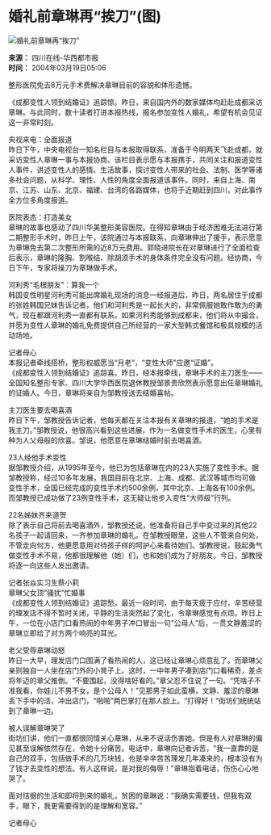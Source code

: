 # 婚礼前章琳再“挨刀”(图)

![婚礼前章琳再“挨刀”](http://image2.sina.com.cn/dy/c/2004-03-19/1079644314_gFaG5Q.jpg)

**来源：** 四川在线-华西都市报  
**时间：** 2004年03月19日05:06  

整形医院免去8万元手术费解决章琳目前的容貌和体形遗憾。

《成都变性人领到结婚证》追踪惊。昨日，来自国内外的数家媒体均赶赴成都采访章琳。与此同时，数十读者打进本报热线，报名参加变性人婚礼，希望有机会见证这一非常时刻。

央视来电：全面报道  
昨日下午，中央电视台一知名栏目与本报取得联系，准备于今明两天飞赴成都，就采访变性人章琳一事与本报协商。该栏目表示愿与本报携手，共同关注和报道变性人事件，讲述变性人的感情、生活故事，探讨变性人带来的社会、法制、医学等诸多社会问题，从科学、理性、人性的角度全面报道该事件。同时，来自上海、南京、江苏、山东、北京、福建、台湾的各路媒体，也将于近期赶到四川，对此事作全方位多角度报道。

医院表态：打造美女  
章琳的故事也感动了四川华美整形美容医院。在得知章琳由于经济困难无法进行第二期整形手术时，昨日上午，该院通过与本报联系，向章琳伸出了援手，表示愿意为章琳免去第二次整形所需的近8万元费用。郭晓进院长在对章琳进行了全面检查后表示，章琳的隆胸、割喉结、除胡须手术的身体条件完全没有问题。经协商，今日下午，专家将操刀为章琳做手术。

河利秀“毛根朋友”：算我一个  
韩国变性明星河利秀可能出席婚礼现场的消息一经报道后，昨日，两名居住于成都的张姓韩国兄妹告诉记者，他们和河利秀是一起长大的，非常佩服她敢作敢为的勇气，现在都跟河利秀一直都有联系。如果河利秀能够到成都来，他们将从中撮合，并愿为变性人章琳的婚礼免费提供自己所经营的一家大型韩式餐馆和极具规模的活动场地。

记者母心  
本报记者牵线搭桥，整形权威愿当“月老”，“变性大师”应邀“证婚”。  
《成都变性人领到结婚证》追踪喜。昨日，经本报牵线，章琳手术的主刀医生——全国知名整形专家、四川大学华西医院退休教授邹景贵欣然表示愿意出任章琳婚礼的证婚人。今日，章琳将亲自为邹教授送去结婚喜帖。

主刀医生要去喝喜酒  
昨日下午，邹教授告诉记者，他每天都在关注本报有关章琳的报道，“她的手术是我主刀。”邹教授说，他很高兴看到这些进展，作为一名做变性手术的医生，心里有种为人父母般的欣喜。邹说，他愿意在章琳结婚时前去喝喜酒。

23人经他手术变性  
据邹教授介绍，从1995年至今，他已为包括章琳在内的23人实施了变性手术。据邹教授称，经过10多年发展，我国目前在北京、上海、成都、武汉等城市均可做变性手术，全国已经完成的变性手术约500余例，其中北京、上海各有100余例。而邹教授已成功做了23例变性手术，这无疑让他步入变性“大师级”行列。

22名姊妹齐来道贺  
除了表示自己将前去喝喜酒外，邹教授还说，他准备将自己手中变过来的其他22名孩子一起请回来，一齐参加章琳的婚礼。在邹教授眼里，这些人不管来自何处，不管走向何方，他更愿意用对待孩子样的呵护心来看待她们。邹教授说，鼓起勇气做变性手术不易，他都很理解他（她）们，也和她们成为了好朋友。今日，邹教授将逐一向这些人发出邀请。

记者张焱实习生蔡小莉  
章琳父女顶“骚扰”忙婚事  
《成都变性人领到结婚证》追踪愁。最近一段时间，由于每天疲于应付，辛苦经营的理发店不得不暂时关闭，平静的生活突然起了变化，令章琳感觉有点烦。昨日上午，一位在小店门口看热闹的中年男子冲口冒出一句“公母人”后，一贯文静羞涩的章琳立即给了对方两个响亮的耳光。

老父受辱章琳动怒  
昨日一大早，理发店门口围满了看热闹的人，这已经让章琳心烦意乱了。而章琳父亲则独自一人坐在店门外的小凳子上。这时，一中年男子凑到店门口看稀奇，差点将年迈的章父推倒。“不要围起，没得啥好看的。”章父忍不住说了一句。“凭啥子不准我看，你娃儿不男不女，是个公母人！”见那男子如此蛮横，文静、羞涩的章琳丢下手中的活，冲出店门，“啪啪”两巴掌打在那人脸上。“打得好！”街坊们统统站到了章琳一边。

被人误解章琳哭了  
街坊们讲，他们一直都很同情关心章琳，从来不说话伤害她。但是有人对章琳的偏见甚至误解依然存在，令她十分痛苦。电话中，章琳向记者诉苦，“我一直靠的是自己的双手，包括做手术的几万块钱，也是辛辛苦苦理发几年凑来的，根本没有为了钱才去变性的想法。有人这样说，是对我的侮辱！”章琳抱着电话，伤伤心心地哭了。

面对拮据的生活和即将到来的婚礼，贫困的章琳说：“我确实需要钱，但我有双手，眼下，我更需要得到的是理解和宽容。”

记者母心
<!-- tcd_original_link http://news.sina.com.cn/c/2004-03-19/05062084395s.shtml -->
